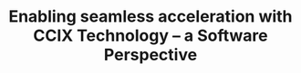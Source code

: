 ---
categories:
- bkk19
description: Machine Learning and Big Data applications are fundamentally changing
  the way that the processing of data happens. Classic processor data flows are now
  being augmented with off-chip accelerators that can be customized for specific types
  of applications from compute accelerators to network traffic acceleration. This
  has driven an industry wide movement towards accelerators and heterogeneous compute.
  For many of today’s compute tasks, accelerators can complete the needed functionality
  both faster and with lower power consumption than the processor working on its own.
  However, unmanaged heterogeneity can bring software complexity.<br>Cache Coherent
  Interconnect for Accelerators or CCIX™ (pronounced ‘see 6’) is a high-performance,
  chip-to-chip interconnect architecture that provides a cache coherent framework
  for heterogeneous system architectures. CCIX is designed with an aim to simplify
  heterogeneous system architecture while simultaneously improving performance – factors
  that are vital to design, optimization and deployment of accelerator based systems.<br><br>In
  this talk, we provide an introduction to CCIX from a software point of view. We
  will first introduce key CCIX features and capabilities, and how they benefit heterogeneous
  system design. We next illustrate why a CCIX system is fundamentally viewed as a
  NUMA system with heterogeneous properties. We will then provide a detailed introduction
  to individual components of the CCIX software stack – the CCIX boot firmware, UEFI
  and ACPI requirements, the CCIX programming model, hardware/software interfaces,
  OS and Management software architectures, Power Management and RAS.<br><br>We wrap
  up with a broad overview of ongoing efforts to enable CCIX in the existing ecosystems,
  and challenges thereof. We then solicit the audience’s suggestions on how these
  can be overcome in order to bring CCIX to full fruition in the Arm ecosystem.
image:
  featured: 'true'
  path: /assets/images/featured-images/bkk19/BKK19-TR07.png
session_attendee_num: '7'
session_id: BKK19-TR07
session_room: Session Room 1 (Lotus 1-2)
session_slot:
  end_time: '2019-04-02 15:50:00'
  start_time: '2019-04-02 15:00:00'
session_speakers:
- speaker_bio: Kangkang Shen is a Chief Architect for System Firmware with Huawei.
    He is also the CCIX Firmware group chair and the firmware lead in the CCIX software
    work group. He is a steering committee member of the Linaro Data Center Group
    and leads the Heterogeneous Memory Sub Team in UEFI Forum.<br><br>Thanu Rangarajan
    is an OS Software and Firmware Technical Lead at Arm Limited. He co--chairs the
    CCIX Firmware group, and is a Firmware lead with the CCIX software work group.
    He is Arms key representative in the UEFI and ACPI forums.
  speaker_company: Arm Limited
  speaker_image: /assets/images/speakers/bkk19/thanunathan-rangarajan.jpg
  speaker_location: ''
  speaker_name: Thanunathan Rangarajan
  speaker_position: Principal Engineer
  speaker_username: thanu.rangarajan
session_track: Big Data
tag: session
tags:
- Machine Learning/AI
title: Enabling seamless acceleration with CCIX Technology – a Software Perspective
---